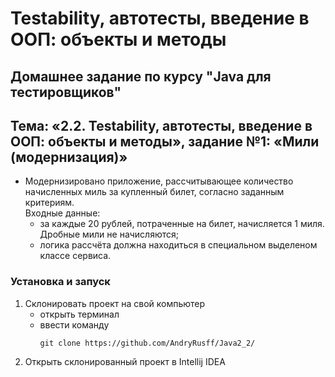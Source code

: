 # Testability, автотесты, введение в ООП: объекты и методы 
## Домашнее задание по курсу "Java для тестировщиков"
## Тема: «2.2. Testability, автотесты, введение в ООП: объекты и методы», задание №1: «Мили (модернизация)»

- Модернизировано приложение, рассчитывающее количество начисленных миль за купленный билет, согласно заданным критериям.  
Входные данные:
	- за каждые 20 рублей, потраченные на билет, начисляется 1 миля. Дробные мили не начисляются;
	- логика рассчёта должна находиться в специальном выделеном классе сервиса.

### Установка и запуск
1. Склонировать проект на свой компьютер
	- открыть терминал
	- ввести команду 
		```
		git clone https://github.com/AndryRusff/Java2_2/
		```
1. Открыть склонированный проект в Intellij IDEA

